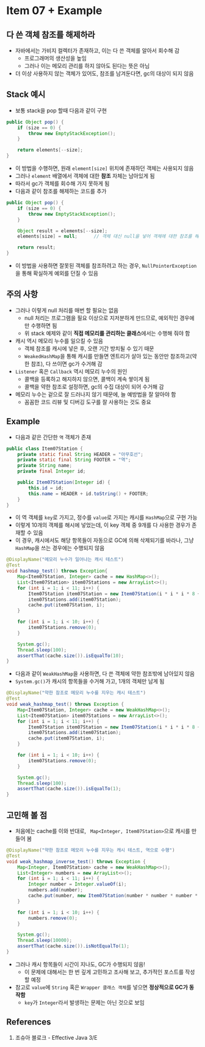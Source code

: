 # Item 07 + Example

## 다 쓴 객체 참조를 해제하라

- 자바에서는 가비지 컬렉터가 존재하고, 이는 다 쓴 객체를 알아서 회수해 감
  - 프로그래머의 생산성을 높임
  - 그러나 이는 메모리 관리를 하지 않아도 된다는 뜻은 아님
- 더 이상 사용하지 않는 객체가 있어도, 참조를 남겨둔다면, gc의 대상이 되지 않음

## Stack 예시

- 보통 stack을 pop 할때 다음과 같이 구현

```Java
public Object pop() {
    if (size == 0) {
        throw new EmptyStackException();
    }

    return elements[--size];
}
```

- 이 방법을 수행하면, 원래 `element[size]` 위치에 존재하던 객체는 사용되지 않음
- 그러나 `element` 배열에서 객체에 대한 **참조** 자체는 남아있게 됨
- 따라서 gc가 객체를 회수해 가지 못하게 됨
- 다음과 같이 참조를 해제하는 코드를 추가

```Java
public Object pop() {
    if (size == 0) {
        throw new EmptyStackException();
    }

    Object result = elements[--size];
    elements[size] = null;      // 객체 대신 null을 넣어 객체에 대한 참조를 해제

    return result;
}
```

- 이 방법을 사용하면 잘못된 객체를 참조하려고 하는 경우, `NullPointerException`을 통해 확실하게 예외를 던질 수 있음

## 주의 사항

- 그러나 이렇게 null 처리를 매번 할 필요는 없음
  - null 처리는 프로그램을 필요 이상으로 지저분하게 만드므로, 예외적인 경우에만 수행하면 됨
  - 위 stack 예제와 같이 **직접 메모리를 관리하는 클래스**에서는 수행해 줘야 함
- 캐시 역시 메모리 누수를 일으킬 수 있음
  - 객체 참조를 캐시에 넣은 후, 오랜 기간 방치될 수 있기 때문
  - `WeakedHashMap`을 통해 캐시를 만들면 엔트리가 살아 있는 동안만 참조하고(약한 참조), 다 쓰이면 gc가 수거해 감
- `Listener` 혹은 `Callback` 역시 메모리 누수의 원인
  - 콜백을 등록하고 해지하지 않으면, 콜백이 계속 쌓이게 됨
  - 콜백을 약한 참조로 설정하면, gc의 수집 대상이 되어 수거해 감
- 메모리 누수는 겉으로 잘 드러나지 않기 때문에, 늘 예방법을 잘 알아야 함
  - 꼼꼼한 코드 리뷰 및 디버깅 도구를 잘 사용하는 것도 중요

## Example

- 다음과 같은 간단한 `역` 객체가 존재

```java
public class Item07Station {
    private static final String HEADER = "아무호선";
    private static final String FOOTER = "역";
    private String name;
    private final Integer id;

    public Item07Station(Integer id) {
        this.id = id;
        this.name = HEADER + id.toString() + FOOTER;
    }
}
```

- 이 역 객체를 `key`로 가지고, 정수를 `value`로 가지는 캐시를 `HashMap`으로 구현 가능
- 이렇게 10개의 객체를 해시에 넣었는데, 이 key 객체 중 9개를 다 사용한 경우가 존재할 수 있음
- 이 경우, 캐시에서도 해당 항목들이 자동으로 GC에 의해 삭제되기를 바라나, 그냥 `HashMap`을 쓰는 경우에는 수행되지 않음

```java
@DisplayName("메모리 누수가 일어나는 캐시 테스트")
@Test
void hashmap_test() throws Exception{
    Map<Item07Station, Integer> cache = new HashMap<>();
    List<Item07Station> item07Stations = new ArrayList<>();
    for (int i = 1; i < 11; i++) {
        Item07Station item07Station = new Item07Station(i * i * i * 8 + 6731);
        item07Stations.add(item07Station);
        cache.put(item07Station, i);
    }

    for (int i = 1; i < 10; i++) {
        item07Stations.remove(0);
    }

    System.gc();
    Thread.sleep(100);
    assertThat(cache.size()).isEqualTo(10);
}
```

- 다음과 같이 `WeakHashMap`을 사용하면, 다 쓴 객체에 약한 참조밖에 남아있지 않음
- `System.gc()`가 캐시의 항목들을 수거해 가고, 1개의 객체만 남게 됨

```java
@DisplayName("약한 참조로 메모리 누수를 지우는 캐시 테스트")
@Test
void weak_hashmap_test() throws Exception {
    Map<Item07Station, Integer> cache = new WeakHashMap<>();
    List<Item07Station> item07Stations = new ArrayList<>();
    for (int i = 1; i < 11; i++) {
        Item07Station item07Station = new Item07Station(i * i * i * 8 + 6731);
        item07Stations.add(item07Station);
        cache.put(item07Station, i);
    }

    for (int i = 1; i < 10; i++) {
        item07Stations.remove(0);
    }

    System.gc();
    Thread.sleep(100);
    assertThat(cache.size()).isEqualTo(1);
}
```

## 고민해 볼 점

- 처음에는 cache를 이와 반대로, ` Map<Integer, Item07Station>`으로 캐시를 만들어 봄

```java
@DisplayName("약한 참조로 메모리 누수를 지우는 캐시 테스트, 역으로 수행")
@Test
void weak_hashmap_inverse_test() throws Exception {
    Map<Integer, Item07Station> cache = new WeakHashMap<>();
    List<Integer> numbers = new ArrayList<>();
    for (int i = 1; i < 11; i++) {
        Integer number = Integer.valueOf(i);
        numbers.add(number);
        cache.put(number, new Item07Station(number * number * number * 8 + 6731));
    }

    for (int i = 1; i < 10; i++) {
        numbers.remove(0);
    }

    System.gc();
    Thread.sleep(10000);
    assertThat(cache.size()).isNotEqualTo(1);
}
```

- 그러나 캐시 항목들이 시간이 지나도, GC가 수행되지 않음!
  - 이 문제에 대해서는 한 번 깊게 고민하고 조사해 보고, 추가적인 포스트를 작성할 예정
- 참고로 `value`에 `String` 혹은 `Wrapper 클래스 객체`를 넣으면 **정상적으로 GC가 동작함**
  - `key`가 `Integer`라서 발생하는 문제는 아닌 것으로 보임

## References

1. 조슈아 블로크 - Effective Java 3/E
